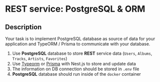 # REST service: PostgreSQL & ORM

## Description

Your task is to implement PostgreSQL database as source of data for your application and TypeORM / Prisma to communicate with your database.

1. Use **PostgreSQL** database to store **REST** service data (`Users`, `Albums`, `Tracks`, `Artists`, `Favorites`)
2. Use [Typeorm](https://typeorm.io/#/) or [Prisma](https://www.prisma.io/) with Nest.js to store and update data
3. The information on DB connection should be stored in `.env` file
4. **PostgreSQL** database should run inside of the `docker` container